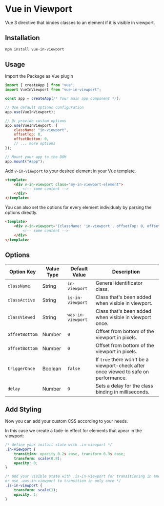 # Vue in Viewport

Vue 3 directive that bindes classes to an element if it is visible in viewport.

## Installation

```Bash
npm install vue-in-viewport
```

## Usage

Import the Package as Vue plugin

```JavaScript
import { createApp } from "vue";
import VueInViewport from "vue-in-viewport";

const app = createApp(/* Your main app component */);

// Use default options configuration
app.use(VueInViewport);

// Or provide custom options
app.use(VueInViewport, {
    className: "in-viewport",
    offsetTop: 0,
    offsetBottom: 0,
    // ... more options
});

// Mount your app to the DOM
app.mount("#app");
```

Add `v-in-viewport` to your desired element in your Vue template.

```HTML
<template>
    <div v-in-viewport class="my-in-viewport-element">
        <!-- some content -->
    </div>
</template>
```

You can also set the options for every element individualy by parsing the options directly.

```HTML
<template>
    <div v-in-viewport="{className: 'in-viewport', offsetTop: 0, offsetBottom: 0}" class="my-in-viewport-element">
        <!-- some content -->
    </div>
</template>
```

## Options

| Option Key     | Value Type | Default Value     | Description                                                                         |
| -------------- | ---------- | ----------------- | ----------------------------------------------------------------------------------- |
| `className`    | String     | `in-viewport`     | General identificator class.                                                        |
| `classActive`  | String     | `is-in-viewport`  | Class that's been added when visible in viewport.                                   |
| `classViewed`  | String     | `was-in-viewport` | Class that's been added when visible in viewport once.                              |
| `offsetBottom` | Number     | `0`               | Offset from bottom of the viewport in pixels.                                       |
| `offsetBottom` | Number     | `0`               | Offset from bottom of the viewport in pixels.                                       |
| `triggerOnce`  | Boolean    | `false`           | If `true` there won't be a viewport-check after once viewed to safe on performance. |
| `delay`        | Number     | `0`               | Sets a delay for the class binding in milliseconds.                                 |

## Add Styling

Now you can add your custom CSS according to your needs.

In this case we create a fade-in effect for elements that apear in the viewport:

```CSS
/* define your initail state with .in-viewport */
.in-viewport {
    transition: opacity 0.2s ease, transform 0.3s ease;
    transform: scale(0.8);
    opacity: 0;
}

/* add your visible state with .is-in-viewport for transitioning in and out
or use .was-in-viewport to transition in only once */
.is-in-viewport {
    transform: scale(1);
    opacity: 1;
}
```
